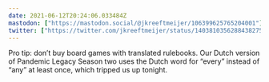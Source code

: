 ```yaml
---
date: 2021-06-12T20:24:06.033484Z
mastodon: ["https://mastodon.social/@jkreeftmeijer/106399625765204001"]
twitter: ["https://twitter.com/jkreeftmeijer/status/1403810356288438275"]
---
```

Pro tip: don’t buy board games with translated rulebooks. Our Dutch version of Pandemic Legacy Season two uses the Dutch word for “every” instead of “any” at least once, which tripped us up tonight.
